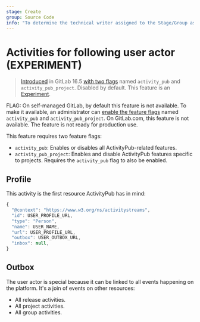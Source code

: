 ```yaml
---
stage: Create
group: Source Code
info: "To determine the technical writer assigned to the Stage/Group associated with this page, see https://about.gitlab.com/handbook/product/ux/technical-writing/#assignments"
---
```


# Activities for following user actor **(EXPERIMENT)**

> [Introduced](https://gitlab.com/gitlab-org/gitlab/-/merge_requests/127023) in GitLab 16.5 [with two flags](../../../administration/feature_flags.md) named `activity_pub` and `activity_pub_project`. Disabled by default. This feature is an [Experiment](../../../policy/experiment-beta-support.md).

FLAG:
On self-managed GitLab, by default this feature is not available. To make it available,
an administrator can [enable the feature flags](../../../administration/feature_flags.md)
named `activity_pub` and `activity_pub_project`.
On GitLab.com, this feature is not available.
The feature is not ready for production use.

This feature requires two feature flags:

- `activity_pub`: Enables or disables all ActivityPub-related features.
- `activity_pub_project`: Enables and disable ActivityPub features specific to
  projects. Requires the `activity_pub` flag to also be enabled.

## Profile

This activity is the first resource ActivityPub has in mind:

```javascript
{
  "@context": "https://www.w3.org/ns/activitystreams",
  "id": USER_PROFILE_URL,
  "type": "Person",
  "name": USER_NAME,
  "url": USER_PROFILE_URL,
  "outbox": USER_OUTBOX_URL,
  "inbox": null,
}
```

## Outbox

The user actor is special because it can be linked to all events happening on the platform.
It's a join of events on other resources:

- All release activities.
- All project activities.
- All group activities.
